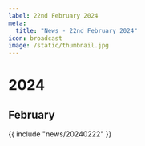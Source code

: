 ```yaml
---
label: 22nd February 2024
meta:
  title: "News - 22nd February 2024"
icon: broadcast
image: /static/thumbnail.jpg
---
```


# 2024
## February

{{ include "news/20240222" }}